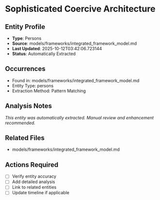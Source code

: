 # Sophisticated Coercive Architecture

## Entity Profile
- **Type**: Persons
- **Source**: models/frameworks/integrated_framework_model.md
- **Last Updated**: 2025-10-12T03:42:06.723144
- **Status**: Automatically Extracted

## Occurrences
- Found in: models/frameworks/integrated_framework_model.md
- Entity Type: persons
- Extraction Method: Pattern Matching

## Analysis Notes
*This entity was automatically extracted. Manual review and enhancement recommended.*

## Related Files
- models/frameworks/integrated_framework_model.md

## Actions Required
- [ ] Verify entity accuracy
- [ ] Add detailed analysis
- [ ] Link to related entities
- [ ] Update timeline if applicable
